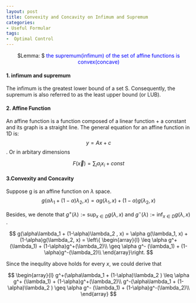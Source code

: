```yaml
---
layout: post
title: Convexity and Concavity on Infimum and Supremum 
categories:
- Useful Formular
tags:
-  Optimal Control
---
```


<center>$Lemma: $ <span style="color:blue;font-size: 1em;">the supremum(infimum) of the set of affine functions is convex(concave)</span></center>


####  1. infimum and supremum 
The infimum is the greatest lower bound of a set S. Consequently, the supremum is also referred to as the least upper bound (or LUB).

#### 2. Affine Function 

An affine function is a function composed of a linear function + a constant and its graph is a straight line. The general equation for an affine function in 1D is: $$y = Ax + c$$.  Or in arbitary dimensions

$$ F(\vec{x})=\sum_i a_i x_i +const $$


#### 3.Convexity and Concavity

Suppose g is an affine function on $\lambda$ space. 
$$g(\alpha\lambda_1 + (1-\alpha)\lambda_2 , x) = \alpha g(\lambda_1, x)  + (1-\alpha)g(\lambda_2, x) $$

Besides, we denote that $g^+(\lambda) := \sup_{x\in D}g(\lambda, x)$ and $g^-(\lambda) := \inf_{x\in D}g(\lambda, x)$ . 


$$
g(\alpha\lambda_1 + (1-\alpha)\lambda_2 , x) = \alpha g(\lambda_1, x)  + 
(1-\alpha)g(\lambda_2, x) = \left\{ 
\begin{array}{l}
\leq \alpha g^+ (\lambda_1) + (1-\alpha)g^+(\lambda_2)\\
\geq \alpha g^- (\lambda_1) + (1-\alpha)g^-(\lambda_2)\\
\end{array}\right.
$$

Since the inequlity above holds for every $x$, we could derive that 

$$
\begin{array}{l}
g^+(\alpha\lambda_1 + (1-\alpha)\lambda_2 ) \leq \alpha g^+ (\lambda_1) + (1-\alpha)g^+(\lambda_2)\\
g^-(\alpha\lambda_1 + (1-\alpha)\lambda_2 ) \geq \alpha g^- (\lambda_1) + (1-\alpha)g^-(\lambda_2)\\
\end{array}
$$
